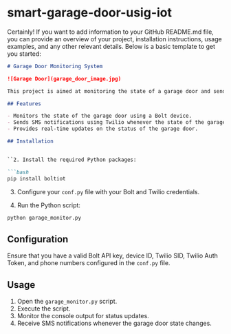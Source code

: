 # smart-garage-door-usig-iot
Certainly! If you want to add information to your GitHub README.md file, you can provide an overview of your project, installation instructions, usage examples, and any other relevant details. Below is a basic template to get you started:

```markdown
# Garage Door Monitoring System

![Garage Door](garage_door_image.jpg)

This project is aimed at monitoring the state of a garage door and sending SMS notifications using the Bolt IoT platform and Twilio API.

## Features

- Monitors the state of the garage door using a Bolt device.
- Sends SMS notifications using Twilio whenever the state of the garage door changes.
- Provides real-time updates on the status of the garage door.

## Installation


``2. Install the required Python packages:

```bash
pip install boltiot
```

3. Configure your `conf.py` file with your Bolt and Twilio credentials.

4. Run the Python script:

```bash
python garage_monitor.py
```

## Configuration

Ensure that you have a valid Bolt API key, device ID, Twilio SID, Twilio Auth Token, and phone numbers configured in the `conf.py` file.

## Usage

1. Open the `garage_monitor.py` script.
2. Execute the script.
3. Monitor the console output for status updates.
4. Receive SMS notifications whenever the garage door state changes.

